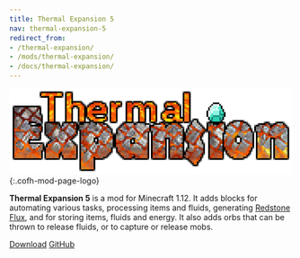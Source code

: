 ```yaml
---
title: Thermal Expansion 5
nav: thermal-expansion-5
redirect_from:
- /thermal-expansion/
- /mods/thermal-expansion/
- /docs/thermal-expansion/
---
```


![Thermal Expansion logo](/assets/images/modlogos/thermal-expansion.png){:.cofh-mod-page-logo}


**Thermal Expansion 5** is a mod for Minecraft 1.12. It adds blocks for
automating various tasks, processing items and fluids, generating [Redstone
Flux](/docs/redstone-flux/), and for storing items, fluids and energy. It also
adds orbs that can be thrown to release fluids, or to capture or release mobs.


<div class="uk-margin-top uk-button-group">
    <a class="uk-button uk-button-large uk-button-success uk-text-bold" href="/downloads/">Download</a>
    <a class="uk-button uk-button-large" href="https://github.com/CoFH/ThermalExpansion">GitHub</a>
</div>
